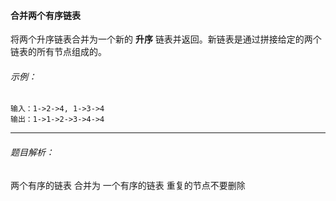 #### 合并两个有序链表

将两个升序链表合并为一个新的 **升序** 链表并返回。新链表是通过拼接给定的两个链表的所有节点组成的。 

###### 示例：

```
输入：1->2->4, 1->3->4
输出：1->1->2->3->4->4
```



------

###### 题目解析：

两个有序的链表 合并为 一个有序的链表 重复的节点不要删除

